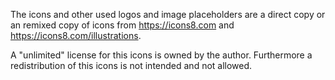 The icons and other used logos and image placeholders are a direct copy or an remixed copy of icons from https://icons8.com and https://icons8.com/illustrations.

A "unlimited" license for this icons is owned by the author. Furthermore a redistribution of this icons is not intended and not allowed.